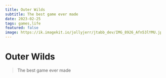 ```yaml
---
title: Outer Wilds
subtitle: The best game ever made
date: 2023-02-25
tags: games,life
featured: false
image: https://ik.imagekit.io/jollyjerr/jtabb_dev/IMG_8926_Afn53lYMU.jpg?ik-sdk-version=javascript-1.4.3&updatedAt=1677383542756&tr=w-1080%2Ch-1080%2Cfo-auto
---
```


# Outer Wilds

> The best game ever made
